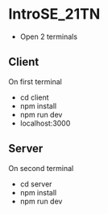 # IntroSE_21TN

- Open 2 terminals

## Client

On first terminal

- cd client
- npm install
- npm run dev
- localhost:3000

## Server

On second terminal

- cd server
- npm install
- npm run dev
